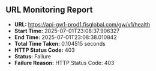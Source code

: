 ## URL Monitoring Report

- **URL:** https://api-gw1-prod1.fisglobal.com/gw/v1/health
- **Start Time:** 2025-07-01T23:08:37.906327
- **End Time:** 2025-07-01T23:08:38.010842
- **Total Time Taken:** 0.104515 seconds
- **HTTP Status Code:** 403
- **Status:** Failure
- **Failure Reason:** HTTP Status Code: 403
